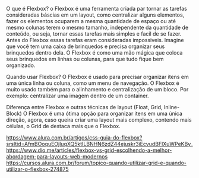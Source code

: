 O que é Flexbox?
    o Flexbox é uma ferramenta criada par tornar as tarefas consideradas báscias em um layout, como centralizar alguns elementos, fazer os elementos ocuparem a mesma quantidade de espaço ou até mesmo colunas terem o mesmo tamanho, independente da quantidade de conteúdo, ou seja, tornar essas tarefas mais simples e facil de se fazer.
    Antes do Flexbox essas tarefas eram consideradas impossiveis. 
    Imagine que você tem uma caixa de brinquedos e precisa organizar seus brinquedos dentro dela. O Flexbox é como uma mão mágica que coloca seus brinquedos em linhas ou colunas, para que tudo fique bem organizado.

Quando usar Flexbox?
    O Flexbox é usado para precisar organizar itens em uma única linha ou coluna, como um menu de navegação. O Flexbox é muito usado também para o alinhamento e centralização de um bloco. Por exemplo: centralizar uma imagem dentro de um container.

Diferença entre Flexbox e outras técnicas de layout (Float, Grid, Inline-Block)
    O Flexbox é uma ótima opção para organizar itens em uma única direção, agora, caso queira criar uma layout mais complexo, contendo mais células, o Grid de destaca mais que o Flexbox.

https://www.alura.com.br/artigos/css-guia-do-flexbox?srsltid=AfmBOoquEOjluqXQ5ktILBNHN6zdZ44ejuskr3iEcvudBFlXuWPeKBy_
https://www.dio.me/articles/flexbox-vs-grid-escolhendo-a-melhor-abordagem-para-layouts-web-modernos
https://cursos.alura.com.br/forum/topico-quando-utilizar-grid-e-quando-utilizar-o-flexbox-274875